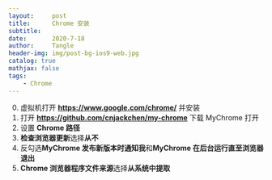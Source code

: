 ```yaml
---
layout:     post
title:      Chrome 安装
subtitle:   
date:       2020-7-18
author:     Tangle
header-img: img/post-bg-ios9-web.jpg
catalog: true
mathjax: false
tags:
    - Chrome
---
```


0. 虚拟机打开 **https://www.google.com/chrome/** 并安装
0. 打开 **https://github.com/cnjackchen/my-chrome** 下载 MyChrome 打开
0. 设置 **Chrome 路径**
0. **检查浏览器更新**选择**从不**
0. 反勾选**MyChrome 发布新版本时通知我**和**MyChrome 在后台运行直至浏览器退出**
0. **Chrome 浏览器程序文件来源**选择**从系统中提取**
